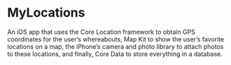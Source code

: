 # MyLocations
An iOS app that uses the Core Location framework to obtain GPS coordinates for the user’s whereabouts, Map Kit to show the user’s favorite locations on a map, the iPhone’s camera and photo library to attach photos to these locations, and finally, Core Data to store everything in a database.
